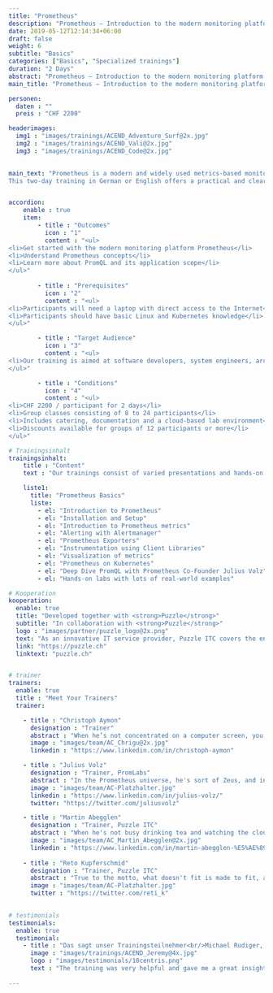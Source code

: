```yaml
---
title: "Prometheus"
description: "Prometheus – Introduction to the modern monitoring platform."
date: 2019-05-12T12:14:34+06:00
draft: false
weight: 6
subtitle: "Basics"
categories: ["Basics", "Specialized trainings"]
duration: "2 Days"
abstract: "Prometheus – Introduction to the modern monitoring platform."
main_title: "Prometheus – Introduction to the modern monitoring platform."

personen: 
  daten : ""
  preis : "CHF 2200"

headerimages:
  img1 : "images/trainings/ACEND_Adventure_Surf@2x.jpg"
  img2 : "images/trainings/ACEND_Vali@2x.jpg"
  img3 : "images/trainings/ACEND_Code@2x.jpg"
  

main_text: "Prometheus is a modern and widely used metrics-based monitoring system. Prometheus is often used in the context of dynamic platforms in the container environment, such as Kubernetes and OpenShift, but is also suitable for monitoring classic environments.\n\n 
This two-day training in German or English offers a practical and clearly understandable introduction to Prometheus technology. The training is offered by acend in cooperation with Puzzle ITC. It can be conducted online or on-site."


accordion:
    enable : true
    item:
        - title : "Outcomes"
          icon : "1"
          content : "<ul>
<li>Get started with the modern monitoring platform Prometheus</li>
<li>Understand Prometheus concepts</li>
<li>Learn more about PromQL and its application scope</li>
</ul>"
 
        - title : "Prerequisites"
          icon : "2"
          content : "<ul>
<li>Participants will need a laptop with direct access to the Internet</li>
<li>Participants should have basic Linux and Kubernetes knowledge</li>
</ul>"

        - title : "Target Audience"
          icon : "3"
          content : "<ul>
<li>Our training is aimed at software developers, system engineers, architects and anyone who wants to understand and use Prometheus for monitoring</li>
</ul>"

        - title : "Conditions"
          icon : "4"
          content : "<ul>
<li>CHF 2200 / participant for 2 days</li>
<li>Group classes consisting of 8 to 24 participants</li>
<li>Includes catering, documentation and a cloud-based lab environment</li>
<li>Discounts available for groups of 12 participants or more</li>
</ul>"

# Trainingsinhalt
trainingsinhalt: 
    title : "Content"
    text : "Our trainings consist of varied presentations and hands-on labs in order to teach content in an appealing fashion. We are happy to discuss the possibility of tailoring the content to your infrastructure. Should you require additional contents, we can adapt the program to your needs."

    liste1:
      title: "Prometheus Basics"
      liste:
        - el: "Introduction to Prometheus"
        - el: "Installation and Setup"
        - el: "Introduction to Prometheus metrics"
        - el: "Alerting with Alertmanager"
        - el: "Prometheus Exporters"
        - el: "Instrumentation using Client Libraries" 
        - el: "Visualization of metrics"
        - el: "Prometheus on Kubernetes"
        - el: "Deep Dive PromQL with Prometheus Co-Founder Julius Volz"
        - el: "Hands-on labs with lots of real-world examples"

# Kooperation
kooperation:
  enable: true
  title: "Developed together with <strong>Puzzle</strong>"
  subtitle: "In collaboration with <strong>Puzzle</strong>"
  logo : "images/partner/puzzle_logo@2x.png"
  text: "As an innovative IT service provider, Puzzle ITC covers the entire cycle of business-relevant applications and infrastructures, exclusively focusing on open source technologies as well as the most modern methods. Different interdisciplinary teams work on projects regarding consulting, applications, delivery, infrastructure and open source solutions."
  link: "https://puzzle.ch"
  linktext: "puzzle.ch"


# trainer
trainers:
  enable: true
  title : "Meet Your Trainers"
  trainer:

    - title : "Christoph Aymon"
      designation : "Trainer"
      abstract : "When he’s not concentrated on a computer screen, you’re most likely to find him in a fast car – he only does extra laps on the Nürburgring."
      image : "images/team/AC_Chrigu@2x.jpg"
      linkedin : "https://www.linkedin.com/in/christoph-aymon"

    - title : "Julius Volz"
      designation : "Trainer, PromLabs"
      abstract : "In the Prometheus universe, he's sort of Zeus, and in ours, he does some of the training as a special guest."
      image : "images/team/AC-Platzhalter.jpg"
      linkedin : "https://www.linkedin.com/in/julius-volz/"
      twitter: "https://twitter.com/juliusvolz"

    - title : "Martin Abegglen"
      designation : "Trainer, Puzzle ITC"
      abstract : "When he's not busy drinking tea and watching the clouds, he loves to ensure observability with cloud native technologies."
      image : "images/team/AC_Martin_Abegglen@2x.jpg"
      linkedin : "https://www.linkedin.com/in/martin-abegglen-%E5%AE%89%E9%A9%AC%E4%B8%81-171941150/"
      
    - title : "Reto Kupferschmid"
      designation : "Trainer, Puzzle ITC"
      abstract : "True to the motto, what doesn't fit is made to fit, as an engineer he solves all challenges in no time at all."
      image : "images/team/AC-Platzhalter.jpg"
      twitter : "https://twitter.com/reti_k"

      
# testimonials
testimonials:
  enable: true
  testimonial:
    - title : "Das sagt unser Trainingsteilnehmer<br/>Michael Rudiger, Solothurn"
      image : "images/trainings/ACEND_Jeremy@4x.jpg"
      logo : "images/testimonials/10centris.png"
      text : "The training was very helpful and gave me a great insight into the world of Prometheus. Thanks to the hands-on labs, I was able to apply my knowledge right away. The trainers were very competent and helpful, the workshops were technically great."
      
---
```

